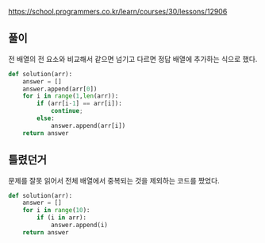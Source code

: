 https://school.programmers.co.kr/learn/courses/30/lessons/12906

풀이
-------------
전 배열의 전 요소와 비교해서 같으면 넘기고 다르면
정답 배열에 추가하는 식으로 했다.

```python
def solution(arr):
    answer = []
    answer.append(arr[0])
    for i in range(1,len(arr)):
        if (arr[i-1] == arr[i]):
            continue;
        else:
            answer.append(arr[i])
    return answer
```

틀렸던거
-------------
문제를 잘못 읽어서 전체 배열에서 중복되는 것을 제외하는 코드를 짰었다.

```python
def solution(arr):
    answer = []
    for i in range(10):
        if (i in arr):
            answer.append(i)
    return answer
```